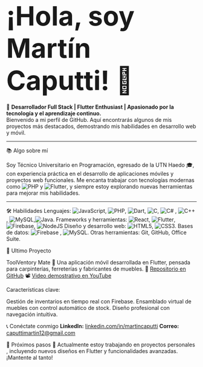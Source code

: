 # **<span style="font-size: 2.5em;">¡Hola, soy Martín Caputti! 👋</span>**

🎯 **Desarrollador Full Stack | Flutter Enthusiast | Apasionado por la tecnología y el aprendizaje continuo.**  
Bienvenido a mi perfil de GitHub. Aquí encontrarás algunos de mis proyectos más destacados, demostrando mis habilidades en desarrollo web y móvil.

---

📚 Algo sobre mí

Soy Técnico Universitario en Programación, egresado de la UTN Haedo 🎓, con experiencia práctica en el desarrollo de aplicaciones móviles y proyectos web funcionales. Me encanta trabajar con tecnologías modernas como ![PHP](https://img.shields.io/badge/php-%23777BB4.svg?style=for-the-badge&logo=php&logoColor=white) y ![Flutter](https://img.shields.io/badge/Flutter-%2302569B.svg?style=for-the-badge&logo=Flutter&logoColor=white), y siempre estoy explorando nuevas herramientas para mejorar mis habilidades.

---

🛠️ Habilidades
Lenguajes: ![JavaScript](https://img.shields.io/badge/javascript-%23323330.svg?style=for-the-badge&logo=javascript&logoColor=%23F7DF1E), ![PHP](https://img.shields.io/badge/php-%23777BB4.svg?style=for-the-badge&logo=php&logoColor=white), ![Dart](https://img.shields.io/badge/dart-%230175C2.svg?style=for-the-badge&logo=dart&logoColor=white), ![C](https://img.shields.io/badge/c-%2300599C.svg?style=for-the-badge&logo=c&logoColor=white), ![C#](https://img.shields.io/badge/c%23-%23239120.svg?style=for-the-badge&logo=csharp&logoColor=white) , ![C++](https://img.shields.io/badge/c++-%2300599C.svg?style=for-the-badge&logo=c%2B%2B&logoColor=white) , ![MySQL](https://img.shields.io/badge/mysql-4479A1.svg?style=for-the-badge&logo=mysql&logoColor=white),![Java](https://img.shields.io/badge/java-%23ED8B00.svg?style=for-the-badge&logo=openjdk&logoColor=white).
Frameworks y herramientas: ![React](https://img.shields.io/badge/react-%2320232a.svg?style=for-the-badge&logo=react&logoColor=%2361DAFB), ![Flutter](https://img.shields.io/badge/Flutter-%2302569B.svg?style=for-the-badge&logo=Flutter&logoColor=white), ![Firebase](https://img.shields.io/badge/firebase-%23039BE5.svg?style=for-the-badge&logo=firebase), ![NodeJS](https://img.shields.io/badge/node.js-6DA55F?style=for-the-badge&logo=node.js&logoColor=white)
Diseño y desarrollo web: ![HTML5](https://img.shields.io/badge/html5-%23E34F26.svg?style=for-the-badge&logo=html5&logoColor=white), ![CSS3](https://img.shields.io/badge/css3-%231572B6.svg?style=for-the-badge&logo=css3&logoColor=white).
Bases de datos: ![Firebase](https://img.shields.io/badge/firebase-a08021?style=for-the-badge&logo=firebase&logoColor=ffcd34) , ![MySQL](https://img.shields.io/badge/mysql-4479A1.svg?style=for-the-badge&logo=mysql&logoColor=white).
Otras herramientas: Git, GitHub, Office Suite.


📂 Ultimo Proyecto

ToolVentory Mate
🎯 Una aplicación móvil desarrollada en Flutter, pensada para carpinterías, ferreterías y fabricantes de muebles.
🔗 [Repositorio en GitHub](https://github.com/MartinCaputti/toolventory_mate)
📽️ [Video demostrativo en YouTube](https://www.youtube.com/watch?v=ngrlYPL2yy4&ab_channel=Mart%C3%ADnCaputti)

Características clave:

Gestión de inventarios en tiempo real con Firebase.
Ensamblado virtual de muebles con control automático de stock.
Diseño profesional con navegación intuitiva.


📞 Conéctate conmigo
**LinkedIn:** [linkedin.com/in/martincaputti](https://www.linkedin.com/in/martin-caputti-950806b5/)
**Correo:** [caputtimartin12@gmail.com](https://gmail.com/)

🎯 Próximos pasos
🌱 Actualmente estoy trabajando en proyectos personales , incluyendo nuevos diseños en Flutter y funcionalidades avanzadas. ¡Mantente al tanto!
